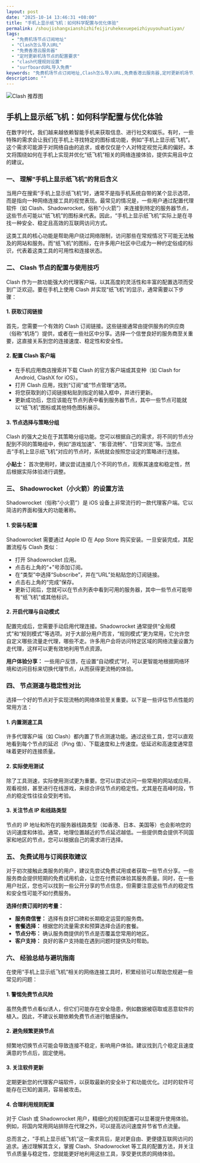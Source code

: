 ```yaml
---
layout: post
date: "2025-10-14 13:46:31 +08:00"
title: "手机上显示纸飞机：如何科学配置与优化体验"
permalink: /shoujishangxianshizhifeijiruhekexuepeizhiyuyouhuatiyan/
tags:
  - "免费机场节点订阅地址"
  - "Clash怎么导入URL"
  - "免费香港云服务器"
  - "定时更新机场节点的配置要求"
  - "clash代理规则设置"
  - "surfboardURL导入免费"
keywords: "免费机场节点订阅地址,Clash怎么导入URL,免费香港云服务器,定时更新机场节点的配置要求,clash代理规则设置,surfboardURL导入免费"
description: ""
---
```


![Clash 推荐图](https://clashjd.github.io/assets/img/免费订阅机场.png)

## 手机上显示纸飞机：如何科学配置与优化体验


<p>在数字时代，我们越来越依赖智能手机来获取信息、进行社交和娱乐。有时，一些特殊的需求会让我们在手机上寻找特定的图标或功能，例如“手机上显示纸飞机”。这个需求可能源于对网络自由的追求，或者仅仅是个人对特定视觉元素的偏好。本文将围绕如何在手机上实现并优化“纸飞机”相关的网络连接体验，提供实用且中立的建议。</p>

<h3>一、 理解“手机上显示纸飞机”的背后含义</h3>

<p>当用户在搜索“手机上显示纸飞机”时，通常不是指手机系统自带的某个显示选项，而是指向一种网络连接工具的视觉表现。最常见的情况是，一些用户通过配置代理软件（如 Clash、Shadowrocket，俗称“小火箭”）来连接到特定的服务器节点，这些节点可能以“纸飞机”的图标来代表。因此，“手机上显示纸飞机”实际上是在寻找一种安全、稳定且高效的互联网访问方式。</p>

<p>这类工具的核心功能是帮助用户绕过网络限制，访问那些在常规情况下可能无法触及的网站和服务。而“纸飞机”的图标，在许多用户社区中已成为一种约定俗成的标识，代表着这类工具的可用性和连接状态。</p>

<h3>二、 Clash 节点的配置与使用技巧</h3>

<p>Clash 作为一款功能强大的代理客户端，以其高度的灵活性和丰富的配置选项而受到广泛欢迎。要在手机上使用 Clash 并实现“纸飞机”的显示，通常需要以下步骤：</p>

<h4>1. 获取订阅链接</h4>
<p>首先，您需要一个有效的 Clash 订阅链接。这些链接通常由提供服务的供应商（俗称“机场”）提供，或者在一些社区中分享。选择一个信誉良好的服务商至关重要，这直接关系到您的连接速度、稳定性和安全性。</p>

<h4>2. 配置 Clash 客户端</h4>
<ul>
    <li>在手机应用商店搜索并下载 Clash 的官方客户端或其变种（如 Clash for Android, ClashX for iOS）。</li>
    <li>打开 Clash 应用，找到“订阅”或“节点管理”选项。</li>
    <li>将您获取到的订阅链接粘贴到指定的输入框中，并进行更新。</li>
    <li>更新成功后，您应该能在节点列表中看到服务器节点，其中一些节点可能就以“纸飞机”图标或其他特色图标展示。</li>
</ul>

<h4>3. 节点选择与策略分组</h4>
<p>Clash 的强大之处在于其策略分组功能。您可以根据自己的需求，将不同的节点分配到不同的策略组中，例如“游戏加速”、“影音流畅”、“日常浏览”等。当您点击“手机上显示纸飞机”对应的节点时，系统就会按照您设定的策略进行连接。</p>

<p><strong>小贴士：</strong> 首次使用时，建议尝试连接几个不同的节点，观察其速度和稳定性，然后根据实际体验进行调整。</p>

<h3>三、 Shadowrocket（小火箭）的设置方法</h3>

<p>Shadowrocket（俗称“小火箭”）是 iOS 设备上非常流行的一款代理客户端。它以简洁的界面和强大的功能著称。</p>

<h4>1. 安装与配置</h4>
<p>Shadowrocket 需要通过 Apple ID 在 App Store 购买安装。一旦安装完成，其配置流程与 Clash 类似：</p>
<ul>
    <li>打开 Shadowrocket 应用。</li>
    <li>点击右上角的“+”号添加订阅。</li>
    <li>在“类型”中选择“Subscribe”，并在“URL”处粘贴您的订阅链接。</li>
    <li>点击右上角的“完成”保存。</li>
    <li>更新订阅后，您就可以在节点列表中看到可用的服务器，其中一些节点可能带有“纸飞机”或其他标识。</li>
</ul>

<h4>2. 开启代理与自动模式</h4>
<p>配置完成后，您需要手动启用代理连接。Shadowrocket 通常提供“全局模式”和“规则模式”等选项。对于大部分用户而言，“规则模式”更为常用，它允许您自定义哪些流量走代理，哪些不走。许多用户会将访问特定区域的网络流量设置为走代理，这样可以更有效地利用节点资源。</p>

<p><strong>用户体验分享：</strong> 一些用户反馈，在设置“自动模式”时，可以更智能地根据网络环境和访问目标来切换代理节点，从而获得更流畅的体验。</p>

<h3>四、 节点测速与稳定性对比</h3>

<p>选择一个好的节点对于实现流畅的网络体验至关重要。以下是一些评估节点性能的常用方法：</p>

<h4>1. 内置测速工具</h4>
<p>许多代理客户端（如 Clash）都内置了节点测速功能。通过这些工具，您可以直观地看到每个节点的延迟（Ping 值）、下载速度和上传速度。低延迟和高速度通常意味着更好的连接质量。</p>

<h4>2. 实际使用测试</h4>
<p>除了工具测速，实际使用测试更为重要。您可以尝试访问一些常用的网站或应用，观看视频，甚至进行在线游戏，来综合评估节点的稳定性。尤其是在高峰时段，节点的稳定性往往会受到考验。</p>

<h4>3. 关注节点 IP 和线路类型</h4>
<p>节点的 IP 地址和所在的服务器线路类型（如香港、日本、美国等）也会影响您的访问速度和体验。通常，地理位置越近的节点延迟越低。一些提供商会提供不同国家和地区的节点，您可以根据自己的需求进行选择。</p>

<h3>五、 免费试用与订阅获取建议</h3>

<p>对于初次接触此类服务的用户，建议先尝试免费试用或者获取一些节点分享。一些服务商会提供短期的免费试用机会，让您在付费前体验其服务质量。同时，在一些用户社区，您也可以找到一些公开分享的节点信息，但需要注意这些节点的稳定性和安全性可能不如付费服务。</p>

<p><strong>选择付费订阅时的考量：</strong></p>
<ul>
    <li><strong>服务商信誉：</strong> 选择有良好口碑和长期稳定运营的服务商。</li>
    <li><strong>套餐选择：</strong> 根据您的流量需求和预算选择合适的套餐。</li>
    <li><strong>节点分布：</strong> 确认服务商提供的节点是否覆盖您常用的地区。</li>
    <li><strong>客户支持：</strong> 良好的客户支持能在遇到问题时提供及时帮助。</li>
</ul>

<h3>六、 经验总结与避坑指南</h3>

<p>在使用“手机上显示纸飞机”相关的网络连接工具时，积累经验可以帮助您规避一些常见的问题：</p>

<h4>1. 警惕免费节点风险</h4>
<p>虽然免费节点看似诱人，但它们可能存在安全隐患，例如数据被窃取或恶意软件的植入。因此，不建议长期依赖免费节点进行敏感操作。</p>

<h4>2. 避免频繁更换节点</h4>
<p>频繁地切换节点可能会导致连接不稳定，影响用户体验。建议找到几个稳定且速度满意的节点后，固定使用。</p>

<h4>3. 关注软件更新</h4>
<p>定期更新您的代理客户端软件，以获取最新的安全补丁和功能优化。过时的软件可能存在已知的漏洞，容易被攻击。</p>

<h4>4. 合理利用规则配置</h4>
<p>对于 Clash 或 Shadowrocket 用户，精细化的规则配置可以显著提升使用体验。例如，将国内常用网站排除在代理之外，可以提高访问速度并节省节点流量。</p>

<p>总而言之，“手机上显示纸飞机”这一需求背后，是对更自由、更便捷互联网访问的追求。通过理解其含义，掌握 Clash、Shadowrocket 等工具的配置方法，并关注节点质量与稳定性，您就能更好地利用这些工具，享受更优质的网络体验。</p>